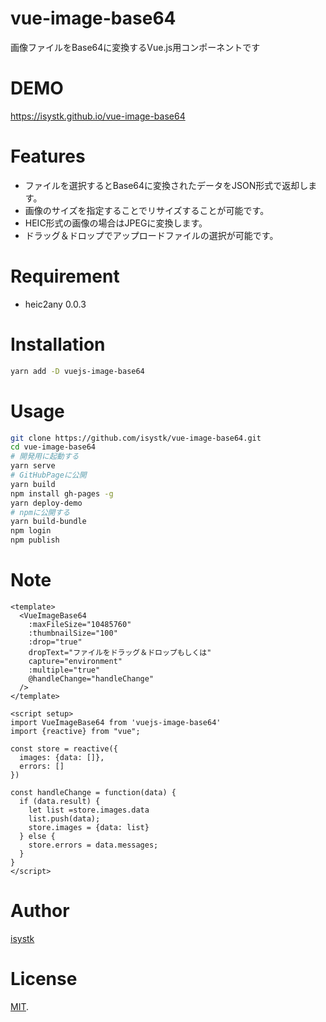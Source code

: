 # vue-image-base64
 
画像ファイルをBase64に変換するVue.js用コンポーネントです
 
# DEMO
 
https://isystk.github.io/vue-image-base64
 
# Features
 
- ファイルを選択するとBase64に変換されたデータをJSON形式で返却します。
- 画像のサイズを指定することでリサイズすることが可能です。
- HEIC形式の画像の場合はJPEGに変換します。
- ドラッグ＆ドロップでアップロードファイルの選択が可能です。
 
# Requirement
 
* heic2any 0.0.3
 
# Installation
 
```bash
yarn add -D vuejs-image-base64
```
 
# Usage
 
```bash
git clone https://github.com/isystk/vue-image-base64.git
cd vue-image-base64
# 開発用に起動する
yarn serve
# GitHubPageに公開
yarn build
npm install gh-pages -g
yarn deploy-demo
# npmに公開する
yarn build-bundle 
npm login
npm publish
```
 
# Note

```
<template>
  <VueImageBase64 
    :maxFileSize="10485760"
    :thumbnailSize="100"
    :drop="true"
    dropText="ファイルをドラッグ＆ドロップもしくは"
    capture="environment"
    :multiple="true"
    @handleChange="handleChange"
  />
</template>

<script setup>
import VueImageBase64 from 'vuejs-image-base64'
import {reactive} from "vue";

const store = reactive({
  images: {data: []},
  errors: []
})

const handleChange = function(data) {
  if (data.result) {
    let list =store.images.data
    list.push(data);
    store.images = {data: list}
  } else {
    store.errors = data.messages;
  }
}
</script>
```
 
# Author
 
[isystk](https://github.com/isystk)

# License
 
[MIT](https://en.wikipedia.org/wiki/MIT_License).